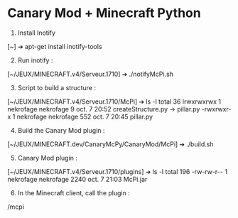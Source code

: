 Canary Mod + Minecraft Python
=============================

1) Install Inotify

[~] ➔ apt-get install inotify-tools

2) Run inotify :

[~/JEUX/MINECRAFT.v4/Serveur.1710] ➔ ./notifyMcPi.sh 

3) Script to build a structure :

[~/JEUX/MINECRAFT.v4/Serveur.1710/McPi] ➔ ls -l
total 36
lrwxrwxrwx 1 nekrofage nekrofage     9 oct.   7 20:52 createStructure.py -> pillar.py
-rwxrwxr-x 1 nekrofage nekrofage   552 oct.   7 20:45 pillar.py

4) Build the Canary Mod plugin :
 
[~/JEUX/MINECRAFT.dev/CanaryMcPy/CanaryMod/McPi] ➔ ./build.sh 
 
5) Canary Mod plugin : 

[~/JEUX/MINECRAFT.v4/Serveur.1710/plugins] ➔ ls -l
total 196
-rw-rw-r-- 1 nekrofage nekrofage   2240 oct.   7 21:03 McPi.jar

6) In the Minecraft client, call the plugin :

/mcpi
